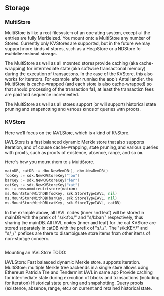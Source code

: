 
## Storage

### MultiStore

MultiStore is like a root filesystem of an operating system, except
all the entries are fully Merkleized.  You mount onto a MultiStore
any number of Stores.  Currently only KVStores are supported, but in
the future we may support more kinds of stores, such as a HeapStore
or a NDStore for multidimensional storage.

The MultiStore as well as all mounted stores provide caching (aka
cache-wrapping) for intermediate state (aka software transactional
memory) during the execution of transactions.  In the case of the
KVStore, this also works for iterators.  For example, after running
the app's AnteHandler, the MultiStore is cache-wrapped (and each
store is also cache-wrapped) so that should processing of the
transaction fail, at least the transaction fees are paid and
sequence incremented.

The MultiStore as well as all stores support (or will support)
historical state pruning and snapshotting and various kinds of
queries with proofs.

### KVStore

Here we'll focus on the IAVLStore, which is a kind of KVStore.

IAVLStore is a fast balanced dynamic Merkle store that also supports
iteration, and of course cache-wrapping, state pruning, and various
queries with proofs, such as proofs of existence, absence, range,
and so on.

Here's how you mount them to a MultiStore.

```go
mainDB, catDB := dbm.NewMemDB(), dbm.NewMemDB()
fooKey := sdk.NewKVStoreKey("foo")
barKey := sdk.NewKVStoreKey("bar")
catKey := sdk.NewKVStoreKey("cat")
ms := NewCommitMultiStore(mainDB)
ms.MountStoreWithDB(fooKey, sdk.StoreTypeIAVL, nil)
ms.MountStoreWithDB(barKey, sdk.StoreTypeIAVL, nil)
ms.MountStoreWithDB(catKey, sdk.StoreTypeIAVL, catDB)
```

In the example above, all IAVL nodes (inner and leaf) will be stored
in mainDB with the prefix of "s/k:foo/" and "s/k:bar/" respectively,
thus sharing the mainDB.  All IAVL nodes (inner and leaf) for the
cat KVStore are stored separately in catDB with the prefix of
"s/\_/".  The "s/k:KEY/" and "s/\_/" prefixes are there to
disambiguate store items from other items of non-storage concern.



## 

Mounting an IAVLStore
TODO:

IAVLStore: Fast balanced dynamic Merkle store.
supports iteration.
MultiStore: multiple Merkle tree backends in a single store
allows using Ethereum Patricia Trie and Tendermint IAVL in same app
Provide caching for intermediate state during execution of blocks and
transactions (including for iteration)
Historical state pruning and snapshotting.
Query proofs (existence, absence, range, etc.) on current and retained
historical state.
